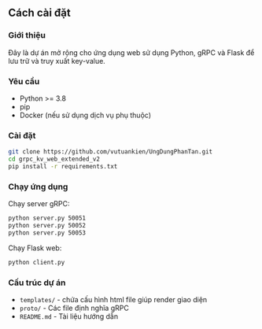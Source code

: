 ## Cách cài đặt

### Giới thiệu

Đây là dự án mở rộng cho ứng dụng web sử dụng Python, gRPC và Flask để lưu trữ và truy xuất key-value.

### Yêu cầu

- Python >= 3.8
- pip
- Docker (nếu sử dụng dịch vụ phụ thuộc)

### Cài đặt

```bash
git clone https://github.com/vutuankien/UngDungPhanTan.git
cd grpc_kv_web_extended_v2
pip install -r requirements.txt
```

### Chạy ứng dụng

Chạy server gRPC:

```bash
python server.py 50051
python server.py 50052
python server.py 50053
```

Chạy Flask web:

```bash
python client.py
```

### Cấu trúc dự án

- `templates/` - chứa cấu hình html file giúp render giao diện
- `proto/` - Các file định nghĩa gRPC
- `README.md` - Tài liệu hướng dẫn
